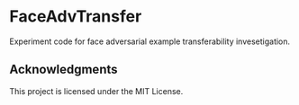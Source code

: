 # FaceAdvTransfer

Experiment code for face adversarial example transferability invesetigation.

## Acknowledgments

This project is licensed under the MIT License.
